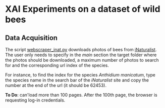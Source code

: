 # XAI Experiments on a dataset of wild bees

## Data Acquisition

The script [webscraper_inat.py](beexplainable/webscraper_inat.py) downloads photos of bees from [iNaturalist](https://www.inaturalist.org/observations). The user only needs to specify in the *main* section the target folder where the photos should be downloaded, a maximum number of photos to search for and the corresponding url index of the species. 

For instance, to find the index for the species *Anthidium manicatum*, type the species name in the search bar of the *iNaturalist* site and copy the number at the end of the url (it should be 62453).

**To Do**: can'load more than 100 pages. After the 100th page, the browser is requesting log-in credentials. 
